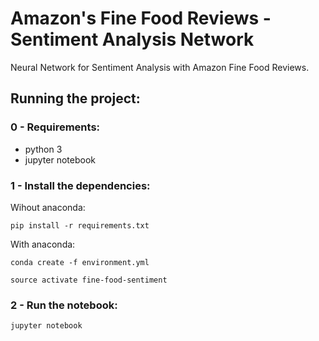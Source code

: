 # Amazon's Fine Food Reviews - Sentiment Analysis Network
Neural Network for Sentiment Analysis with Amazon Fine Food Reviews.

## Running the project:

### 0 - Requirements:
+ python 3
+ jupyter notebook

### 1 - Install the dependencies:
Wihout anaconda:

`pip install -r requirements.txt`

With anaconda:

`conda create -f environment.yml`

`source activate fine-food-sentiment`

### 2 - Run the notebook:
`jupyter notebook`
